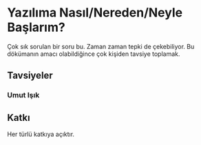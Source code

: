 # Yazılıma Nasıl/Nereden/Neyle Başlarım?

Çok sık sorulan bir soru bu. Zaman zaman tepki de çekebiliyor. Bu dökümanın amacı olabildiğince çok kişiden tavsiye toplamak.

## Tavsiyeler

### Umut Işık


## Katkı
Her türlü katkıya açıktır.

